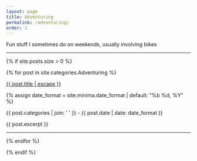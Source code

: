 ```yaml
---
layout: page
title: Adventuring
permalink: /adventuring/
order: 1
---
```

                


Fun stuff I sometimes do on weekends, usually involving bikes
<hr />

{% if site.posts.size > 0 %}
    
{% for post in site.categories.Adventuring %}
            
 
                
<a class="post-link" href="{{ post.url | relative_url }}">
    {{ post.title | escape }}
</a>

{% assign date_format = site.minima.date_format | default: "%b %d, %Y" %}

{{ post.categories | join: ' ' }}  <span class="post-meta"> - {{ post.date | date: date_format }}</span>
                
{{ post.excerpt }}
<hr />                
             
{% endfor %}
    
    
{% endif %}              
        
